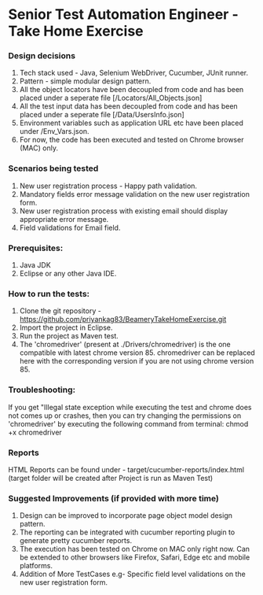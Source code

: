 # Senior Test Automation Engineer - Take Home Exercise

### Design decisions
1. Tech stack used - Java, Selenium WebDriver, Cucumber, JUnit runner.
2. Pattern - simple modular design pattern. 
3. All the object locators have been decoupled from code and has been placed under a seperate file [/Locators/All_Objects.json]
4. All the test input data has been decoupled from code and has been placed under a seperate file [/Data/UsersInfo.json]
5. Environment variables such as application URL etc have been placed under /Env_Vars.json.
6. For now, the code has been executed and tested on Chrome browser (MAC) only.

### Scenarios being tested
1. New user registration process - Happy path validation.
2. Mandatory fields error message validation on the new user registration form.
3. New user registration process with existing email should display appropriate error message.
4. Field validations for Email field.

### Prerequisites:
1. Java JDK
2. Eclipse or any other Java IDE.

### How to run the tests:
1. Clone the git repository - https://github.com/priyankag83/BeameryTakeHomeExercise.git
2. Import the project in Eclipse.
3. Run the project as Maven test.
4. The 'chromedriver' (present at ./Drivers/chromedriver) is the one compatible with latest chrome version 85. chromedriver can be replaced here with the corresponding version if you are not using chrome version 85.

### Troubleshooting:
If you get "Illegal state exception while executing the test and chrome does not comes up or crashes, then you can try changing the permissions on 'chromedriver' by executing the following command from terminal:
chmod +x chromedriver

### Reports
HTML Reports can be found under - target/cucumber-reports/index.html (target folder will be created after Project is run as Maven Test)

### Suggested Improvements (if provided with more time)
1. Design can be improved to incorporate page object model design pattern.
2. The reporting can be integrated with cucumber reporting plugin to generate pretty cucumber reports.
3. The execution has been tested on Chrome on MAC only right now. Can be extended to other browsers like Firefox, Safari, Edge etc and mobile platforms.
4. Addition of More TestCases e.g- Specific field level validations on the new user registration form.